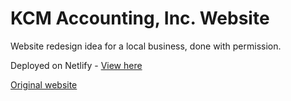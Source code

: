 # KCM Accounting, Inc. Website

Website redesign idea for a local business, done with permission.

Deployed on Netlify - [View here]()

[Original website](http://www.kcmaccountant.com/index.html)